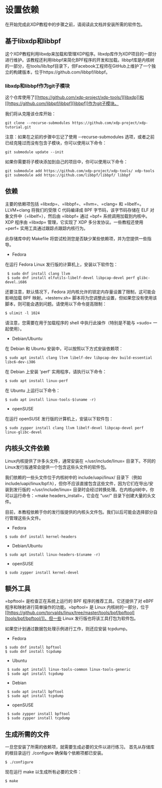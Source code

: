 # 设置依赖

在开始完成此XDP教程中的步骤之前，请阅读此文档并安装所需的软件包。

## 基于libxdp和libbpf

这个XDP教程利用libxdp来加载和管理XDP程序。libxdp库作为XDP项目的一部分进行维护。该教程还利用libbpf来简化BPF程序的开发和加载。libbpf库是内核树的一部分，在tools/lib/bpf目录下，但Facebook工程师在GitHub上维护了一个独立的构建版本，位于https://github.com/libbpf/libbpf。

### libxdp和libbpf作为git子模块

这个仓库使用了[[https://github.com/xdp-project/xdp-tools/][libxdp]]和[[https://github.com/libbpf/libbpf][libbpf]]作为git子模块。

我们将从克隆该仓库开始：

```
git clone --recurse-submodules https://github.com/xdp-project/xdp-tutorial.git
```

注意：如果在之前的步骤中忘记了使用 --recurse-submodules 选项，或者之前已经克隆过而没有包含子模块，你可以使用以下命令：
```
git submodule update --init
```

如果你需要将子模块添加到自己的项目中，你可以使用以下命令：
```
git submodule add https://github.com/xdp-project/xdp-tools/ xdp-tools
git submodule add https://github.com/libbpf/libbpf/ libbpf
```

## 依赖

主要的依赖项包括 =libxdp=、=libbpf=、=llvm=、=clang= 和 =libelf=。LLVM+clang 将我们的受限 C 代码编译成 BPF 字节码，该字节码存储在 ELF 对象文件中（=libelf=），然后由 =libbpf= 通过 =bpf= 系统调用加载到内核中。XDP 程序由 =libxdp= 管理，它实现了 XDP 多分发协议。一些教程还使用 =perf= 实用工具通过跟踪点跟踪内核行为。

此存储库中的 Makefile 将尝试检测您是否缺少某些依赖项，并为您提供一些指导。

- Fedora

在运行 Fedora Linux 发行版的计算机上，安装以下软件包：
```
 $ sudo dnf install clang llvm
 $ sudo dnf install elfutils-libelf-devel libpcap-devel perf glibc-devel.i686
```

还要注意，默认情况下，Fedora 对内核允许的锁定内存量设置了限制，这可能会影响加载 BPF 映射。=testenv.sh= 脚本将为您调整此设置，但如果您没有使用该脚本，则可能会遇到问题。请使用以下命令提高限制：
```
$ ulimit -l 1024
```

请注意，您需要在用于加载程序的 shell 中执行此操作（特别是不能与 =sudo= 一起使用）。

- Debian/Ubuntu

在 Debian 和 Ubuntu 安装中，可以按照以下方式安装依赖项：
```
$ sudo apt install clang llvm libelf-dev libpcap-dev build-essential libc6-dev-i386
```

在 Debian 上安装 'perf' 实用程序，请执行以下命令：
``` 
$ sudo apt install linux-perf
```
在 Ubuntu 上运行以下命令：
```
$ sudo apt install linux-tools-$(uname -r)
```

- openSUSE

在运行 openSUSE 发行版的计算机上，安装以下软件包：
```
$ sudo zypper install clang llvm libelf-devel libpcap-devel perf linux-glibc-devel
```

## 内核头文件依赖

Linux内核提供了许多头文件，通常安装在 =/usr/include/linux= 目录下。不同的Linux发行版通常会提供一个包含这些头文件的软件包。

我们依赖的一些头文件位于内核树中的 include/uapi/linux/ 目录下（例如 include/uapi/linux/bpf.h），但你不应该直接包含这些文件，因为它们在导出/安装到发行版的 =/usr/include/linux= 目录时会经过转换处理。在内核git树中，你可以运行命令：=make headers_install=，它会在 "usr/" 目录下创建大量的头文件。

目前，本教程依赖于你的发行版提供的内核头文件包。我们以后可能会选择部分自行管理这些头文件。

- Fedora
```
$ sudo dnf install kernel-headers
```

- Debian/Ubuntu
```
$ sudo apt install linux-headers-$(uname -r)
```

- openSUSE
```
$ sudo zypper install kernel-devel
```

## 额外工具

=bpftool= 是检查正在系统上运行的 BPF 程序的推荐工具。它还提供了对 eBPF 程序和映射进行简单操作的功能。=bpftool= 是 Linux 内核树的一部分，位于 [[https://github.com/torvalds/linux/tree/master/tools/bpf/bpftool][tools/bpf/bpftool/]]，但一些 Linux 发行版也将该工具打包为软件包。

如果您计划通过数据包处理示例进行工作，则还应安装 tcpdump。

- Fedora
```
$ sudo dnf install bpftool
$ sudo dnf install tcpdump
```

- Ubuntu
```
 $ sudo apt install linux-tools-common linux-tools-generic
 $ sudo apt install tcpdump
```

- Debian
```
 $ sudo apt install bpftool
 $ sudo apt install tcpdump
 ```

- openSUSE
```
 $ sudo zypper install bpftool
 $ sudo zypper install tcpdump
```

## 生成所需的文件

一旦您安装了所需的依赖项，就需要生成必要的文件以进行练习。
首先从存储库的根目录运行 ./configure 确保每个依赖项都已安装。
```
$ ./configure
```

现在运行 make 以生成所有必要的文件：
```
$ make
```
